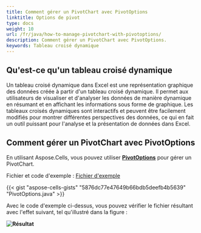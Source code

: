 ```yaml
---
title: Comment gérer un PivotChart avec PivotOptions
linktitle: Options de pivot
type: docs
weight: 10
url: /fr/java/how-to-manage-pivotchart-with-pivotoptions/
description: Comment gérer un PivotChart avec PivotOptions.
keywords: Tableau croisé dynamique
---
```

## Qu'est-ce qu'un tableau croisé dynamique

Un tableau croisé dynamique dans Excel est une représentation graphique des données créée à partir d'un tableau croisé dynamique. Il permet aux utilisateurs de visualiser et d'analyser les données de manière dynamique en résumant et en affichant les informations sous forme de graphique. Les tableaux croisés dynamiques sont interactifs et peuvent être facilement modifiés pour montrer différentes perspectives des données, ce qui en fait un outil puissant pour l'analyse et la présentation de données dans Excel.

## Comment gérer un PivotChart avec PivotOptions

En utilisant Aspose.Cells, vous pouvez utiliser [**PivotOptions**](https://reference.aspose.com/cells/java/com.aspose.cells/pivotoptions/) pour gérer un PivotChart.

Fichier et code d'exemple :
[Fichier d'exemple](Sample.xlsx)

{{< gist "aspose-cells-gists" "5876dc77e47649b66bdb5deefb4b5639" "PivotOptions.java" >}}

Avec le code d'exemple ci-dessus, vous pouvez vérifier le fichier résultant avec l'effet suivant, tel qu'illustré dans la figure :

**![Résultat](Output.png)**
